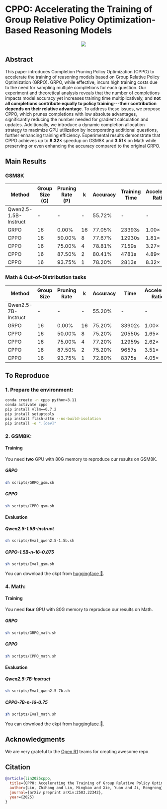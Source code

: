 # CPPO: Accelerating the Training of Group Relative Policy Optimization-Based Reasoning Models


<p align="center">
<a href="https://arxiv.org/abs/2503.22342"> <img src='https://img.shields.io/badge/arXiv-2503.22342-b31b1b.svg'></a> 
</p>

## Abstract
This paper introduces Completion Pruning Policy Optimization (CPPO) to accelerate the training of reasoning models based on Group Relative Policy Optimization (GRPO). GRPO, while effective, incurs high training costs due to the need for sampling multiple completions for each question. Our experiment and theoretical analysis reveals that the number of completions impacts model accuracy yet increases training time multiplicatively, and **not all completions contribute equally to policy training**---t**heir contribution depends on their relative advantage**. To address these issues, we propose CPPO, which prunes completions with low absolute advantages, significantly reducing the number needed for gradient calculation and updates. Additionally, we introduce a dynamic completion allocation strategy to maximize GPU utilization by incorporating additional questions, further enhancing training efficiency. Experimental results demonstrate that CPPO achieves up to **$8.32\times$** speedup on GSM8K and **$3.51\times$** on Math while preserving or even enhancing the accuracy compared to the original GRPO.


## Main Results

### GSM8K
| Method                | Group Size (G) | Pruning Rate (P) | k  | Accuracy  | Training Time | Accelerate Ratio |
|-----------------------|---------------|------------------|----|-----------|---------------|------------------|
| Qwen2.5-1.5B-Instruct | -             | -                | -  | 55.72%    | -             | -                |
| GRPO                 | 16            | 0.00%            | 16 | 77.05%    | 23393s        | 1.00×            |
| CPPO                 | 16            | 50.00%           | 8  | 77.67%    | 12930s        | 1.81×            |
| CPPO                 | 16            | 75.00%           | 4  | 78.81%    | 7159s         | 3.27×            |
| CPPO                 | 16            | 87.50%           | 2  | 80.41%    | 4781s         | 4.89×            |
| CPPO                 | 16            | 93.75%           | 1  | 78.20%    | 2813s         | 8.32×            |

### Math & Out-of-Distribution tasks  

| Method            | Group Size | Pruning Rate | k  | Accuracy | Time    | Accelerate Ratio | AMC 2023 | AIME 2024 |
|------------------|------------|---------------|----|----------|---------|------------------|----------|-----------|
| Qwen2.5-7B-Instruct | -          | -             | -  | 55.20%   | -       | -                | 25.62%   | 5.00%     |
| GRPO             | 16         | 0.00%         | 16 | 75.20%   | 33902s  | 1.00×            | 46.88%   | 5.83%     |
| CPPO             | 16         | 50.00%        | 8  | 75.20%   | 20550s  | 1.65×            | 53.12%   | 10.00%    |
| CPPO             | 16         | 75.00%        | 4  | 77.20%   | 12959s  | 2.62×            | 49.38%   | 6.67%     |
| CPPO             | 16         | 87.50%        | 2  | 75.20%   | 9657s   | 3.51×            | 46.25%   | 8.33%     |
| CPPO             | 16         | 93.75%        | 1  | 72.80%   | 8375s   | 4.05×            | 45.00%   | 5.83%     |


## To Reproduce

### 1. Prepare the environment:
```bash
conda create -n cppo python=3.11
conda activate cppo
pip install vllm==0.7.2
pip install setuptools
pip install flash-attn --no-build-isolation
pip install -e ".[dev]"
```

### 2. GSM8K:

#### Training
You need **two** GPU with 80G memory to reproduce our results on GSM8K.
##### GRPO
```bash
sh scripts/GRPO_gsm.sh
```
##### CPPO
```bash
sh scripts/CPPO_gsm.sh
```



#### Evaluation


##### Qwen2.5-1.5B-Instruct
```bash
sh scripts/Eval_qwen2.5-1.5b.sh
```
##### CPPO-1.5B-n-16-0.875
```bash
sh scripts/Eval_gsm.sh
```
You can download the ckpt from <a href="https://huggingface.co/Stardust1956/CPPO-1.5b-n-16-0.875">huggingface 🤗</a>.

### 4. Math:

#### Training
You need **four** GPU with 80G memory to reproduce our results on Math.
##### GRPO
```bash
sh scripts/GRPO_math.sh
```
##### CPPO
```bash
sh scripts/CPPO_math.sh
```

#### Evaluation
##### Qwen2.5-7B-Instruct
```bash
sh scripts/Eval_qwen2.5-7b.sh
```
##### CPPO-7B-n-16-0.75
```bash
sh scripts/Eval_math.sh
```
You can download the ckpt from <a href="https://huggingface.co/Stardust1956/CPPO-7b-n-16-0.75">huggingface 🤗</a>.


## Acknowledgments
We are very grateful to the [Open R1](https://github.com/huggingface/open-r1) teams for creating awesome repo.



## Citation
```bibtex
@article{lin2025cppo,
  title={CPPO: Accelerating the Training of Group Relative Policy Optimization-Based Reasoning Models},
  author={Lin, Zhihang and Lin, Mingbao and Xie, Yuan and Ji, Rongrong},
  journal={arXiv preprint arXiv:2503.22342},
  year={2025}
}
```
